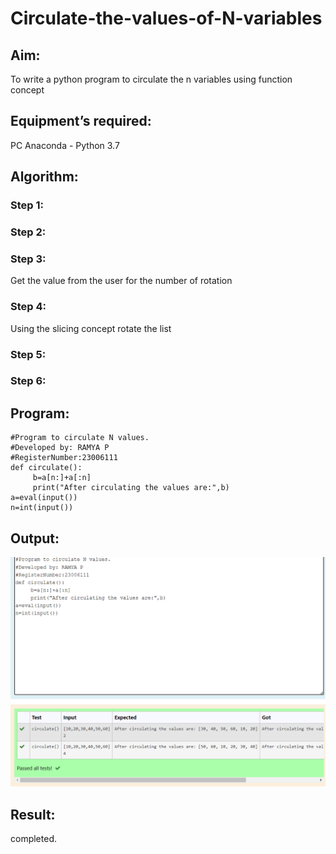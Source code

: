 # Circulate-the-values-of-N-variables
## Aim:
To write a python program to circulate the n variables using function concept
## Equipment’s required:
PC
Anaconda - Python 3.7
## Algorithm: 
### Step 1: 
### Step 2: 
### Step 3: 
Get the value from the user for the number of rotation
### Step 4: 
Using the slicing concept rotate the list

### Step 5: 
### Step 6: 
## Program:
```
#Program to circulate N values.
#Developed by: RAMYA P
#RegisterNumber:23006111
def circulate():
     b=a[n:]+a[:n]
     print("After circulating the values are:",b)
a=eval(input())
n=int(input())
```
## Output:
![output](<Screenshot 2023-11-24 220759.png>)

## Result:
completed.